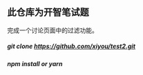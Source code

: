 ## 此仓库为开智笔试题
完成一个讨论页面中的过滤功能。

##### git clone https://github.com/xiyou/test2.git

##### npm install or yarn  